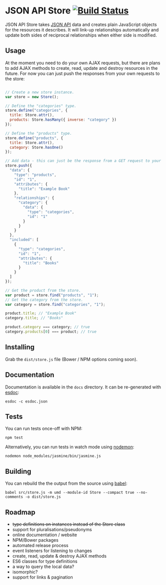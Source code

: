 # JSON API Store [![Build Status](https://travis-ci.org/haydn/json-api-store.svg?branch=master)](https://travis-ci.org/haydn/json-api-store)

JSON API Store takes [JSON API](http://jsonapi.org) data and creates plain
JavaScript objects for the resources it describes. It will link-up
relationships automatically and update both sides of reciprocal relationships
when either side is modified.

## Usage

At the moment you need to do your own AJAX requests, but there are plans to add
AJAX methods to create, read, update and destroy resources in the future. For
now you can just push the responses from your own requests to the store:

```javascript

// Create a new store instance.
var store = new Store();

// Define the "categories" type.
store.define("categories", {
  title: Store.attr(),
  products: Store.hasMany({ inverse: "category" })
});

// Define the "products" type.
store.define("products", {
  title: Store.attr(),
  category: Store.hasOne()
});

// Add data - this can just be the response from a GET request to your API.
store.push({
  "data": {
    "type": "products",
    "id": "1",
    "attributes": {
      "title": "Example Book"
    },
    "relationships": {
      "category": {
        "data": {
          "type": "categories",
          "id": "1"
        }
      }
    }
  },
  "included": [
    {
      "type": "categories",
      "id": "1",
      "attributes": {
        "title": "Books"
      }
    }
  ]
});

// Get the product from the store.
var product = store.find("products", "1");
// Get the category from the store.
var category = store.find("categories", "1");

product.title; // "Example Book"
category.title; // "Books"

product.category === category; // true
category.products[0] === product; // true

```

## Installing

Grab the `dist/store.js` file (Bower / NPM options coming soon).

## Documentation

Documentation is available in the `docs` directory. It can be re-generated with
[esdoc](https://esdoc.org/):

```
esdoc -c esdoc.json
```

## Tests

You can run tests once-off with NPM:

```
npm test
```

Alternatively, you can run tests in watch mode using
[nodemon](http://nodemon.io):

```
nodemon node_modules/jasmine/bin/jasmine.js
```

## Building

You can rebuild the the output from the source using
[babel](https://babeljs.io):

```
babel src/store.js -m umd --module-id Store --compact true --no-comments -o dist/store.js
```

## Roadmap

- ~~type definitions on instances instead of the Store class~~
- support for pluralisations/pseudonyms
- online documentation / website
- NPM/Bower packages
- automated release process
- event listeners for listening to changes
- create, read, update & destroy AJAX methods
- ES6 classes for type definitions
- a way to query the local data?
- isomorphic?
- support for links & pagination

